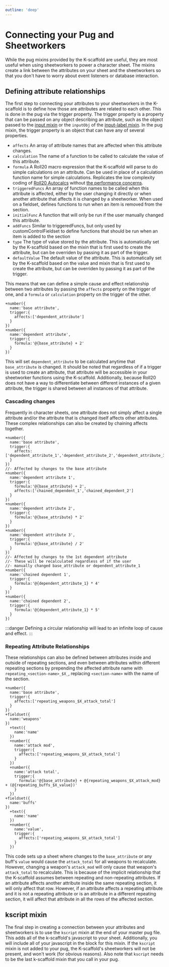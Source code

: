 ```yaml
---
outline: 'deep'
---
```

# Connecting your Pug and Sheetworkers
While the pug mixins provided by the K-scaffold are useful, they are most useful when using sheetworkers to power a character sheet. The mixins create a link between the attributes on your sheet and the sheetworkers so that you don't have to worry about event listeners or database interaction.
## Defining attribute relationships
The first step to connecting your attributes to your sheetworkers in the K-scaffold is to define how those are attributes are related to each other. This is done in the pug via the trigger property. The trigger property is a property that can be passed on any object describing an attribute, such as the object passed to the [input mixin](http://localhost:5173/reference/pug/Mixins.html#input) or the `inputObj` of the [input-label mixin](http://localhost:5173/reference/pug/Mixins.html#input-label). In the pug mixin, the trigger property is an object that can have any of several properties.
- `affects` An array of attribute names that are affected when this attribute changes.
- `calculation` The name of a function to be called to calculate the value of this attribute.
- `formula` A Roll20 macro expression that the K-scaffold will parse to do simple calculations on an attribute. Can be used in place of a calculation function name for simple calculations. Replicates the low complexity coding of [Roll20 Autocalcs](https://wiki.roll20.net/Building_Character_Sheets/Auto-Calc) without [the performance concerns](https://wiki.roll20.net/Sheet_Worker_Scripts#Sheet_Workers_vs._Auto-Calculating_Fields:_Which_should_I_use.3F).
- `triggeredFuncs` An array of function names to be called when this attribute is affected, either by the user changing it directly or when another attribute that affects it is changed by a sheetworker. When used on a fieldset, defines functions to run when an item is removed from the section.
- `initialFunc` A function that will only be run if the user manually changed this attribute.
- `addFuncs` Similar to triggeredFuncs, but only used by customControlFieldset to define functions that should be run when an item is added to the section
- `type` The type of value stored by the attribute. This is automatically set by the K-scaffold based on the mixin that is first used to create the attribute, but can be overriden by passing it as part of the trigger.
- `defaultValue` The default value of the attribute. This is automatically set by the K-scaffold based on the value and mixin that is first used to create the attribute, but can be overriden by passing it as part of the trigger.

This means that we can define a simple cause and effect relationship between two attributes by passing the `affects` property on the trigger of one, and a `formula` or `calculation` property on the trigger of the other.
```pug
+number({
  name:'base attribute',
  trigger:{
    affects:['dependent_attribute']
  }
})
+number({
  name:'dependent attribute',
  trigger:{
    formula:'@{base_attribute} + 2'
  }
})
```
This will set `dependent_attribute` to be calculated anytime that `base_attribute` is changed. It should be noted that regardless of if a trigger is used to create an attribute, that attribute will be accessible in your sheetworker functions using the K-scaffold. Additionally, because Roll20 does not have a way to differentiate between different instances of a given attribute, the trigger is shared between all instances of that attribute.
### Cascading changes
Frequently in character sheets, one attribute does not simply affect a single attribute and/or the attribute that is changed itself affects other attributes. These complex relationships can also be created by chaining affects together.
```pug
+number({
  name:'base attribute',
  trigger:{
    affects:['dependent_attribute_1','dependent_attribute_2','dependent_attribute_3']
  }
})
//- Affected by changes to the base attribute
+number({
  name:'dependent attribute 1',
  trigger:{
    formula:'@{base_attribute} + 2',
    affects:['chained_dependent_1','chained_dependent_2']
  }
})
+number({
  name:'dependent attribute 2',
  trigger:{
    formula:'@{base_attribute} * 2'
  }
})
+number({
  name:'dependent attribute 3',
  trigger:{
    formula:'@{base_attribute} / 2'
  }
})
//- Affected by changes to the 1st dependent attribute
//- These will be recalculated regardless of if the user
//- manually changed base_attribute or dependent_attribute_1
+number({
  name:'chained dependent 1',
  trigger:{
    formula:'@{dependent_attribute_1} * 4'
  }
})
+number({
  name:'chained dependent 2',
  trigger:{
    formula:'@{dependent_attribute_1} * 5'
  }
})
```
:::danger
Defining a circular relationship will lead to an infinite loop of cause and effect.
:::
### Repeating Attribute Relationships
These relationships can also be defined between attributes inside and outside of repeating sections, and even between attributes within different repeating sections by prepending the affected attribute name with `repeating_<section-name>_$X_`, replacing `<section-name>` with the name of the section.
```pug
+number({
  name:'base attribute',
  trigger:{
    affects:['repeating_weapons_$X_attack_total']
  }
})
+fieldset({
  name:'weapons'
})
  +text({
    name:'name'
  })
  +number({
    name:'attack mod',
    trigger:{
      affects:['repeating_weapons_$X_attack_total']
    }
  })
  +number({
    name:'attack total',
    trigger:{
      formula:'@{base_attribute} + @{repeating_weapons_$X_attack_mod} + (@{repeating_buffs_$X_value})'
    }
  })
+fieldset({
  name:'buffs'
})
  +text({
    name:'name'
  })
  +number({
    name:'value',
    trigger:{
      affects:['repeating_weapons_$X_attack_total']
    }
  })
```
This code sets up a sheet where changes to the `base_attribute` or any buff's `value` would cause the `attack_total` for all weapons to recalculate. However, changing a weapon's `attack_mod` will only cause that weapon's `attack_total` to recalculate. This is because of the implicit relationship that the K-scaffold assumes between repeating and non-repeating attributes. If an attribute affects another attribute inside the same repeating section, it will only affect that row. However, if an attribute affects a repeating attribute and it is not a repeating attribute or is an attribute in a different repeating section, it will affect that attribute in all the rows of the affected section.
## kscript mixin
The final step in creating a connection between your attributes and sheetworkers is to use the `kscript` mixin at the end of your master pug file. This adds all of the k-scaffold's javascript to your sheet. Additionally, you will include all of your javascript in the block for this mixin. If the `kscript` mixin is not added to your pug, the K-scaffold's sheetworkers will not be present, and won't work (for obvious reasons). Also note that `kscript` needs to be the last k-scaffold mixin that you call in your pug.